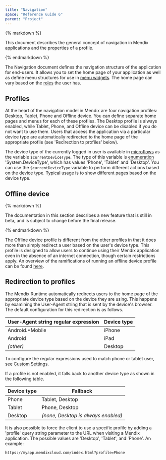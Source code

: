 ```yaml
---
title: "Navigation"
space: "Reference Guide 6"
parent: "Project"
---
```



<div class="alert alert-info">{% markdown %}

This document describes the general concept of navigation in Mendix applications and the properties of a profile.

{% endmarkdown %}</div>

The Navigation document defines the navigation structure of the application for end-users. It allows you to set the home page of your application as well as define menu structures for use in [menu widgets](Menu+Widgets). The home page can vary based on the [roles](User+Roles) the user has.

## Profiles

At the heart of the navigation model in Mendix are four navigation profiles: Desktop, Tablet, Phone and Offline device. You can define separate home pages and menus for each of these profiles. The Desktop profile is always enabled, while Tablet, Phone, and Offline device can be disabled if you do not want to use them. Users that access the application via a particular device type are automatically redirected to the home page of the appropriate profile (see 'Redirection to profiles' below).

The device type of the currently logged in user is available in [microflows](Microflows) as the variable `$currentDeviceType`. The type of this variable is [enumeration](Enumerations) 'System.DeviceType', which has values 'Phone', 'Tablet' and 'Desktop'. You can use the `$currentDeviceType` variable to perform different actions based on the device type. Typical usage is to show different pages based on the device type.

## Offline device

<div class="alert alert-warning">{% markdown %}

The documentation in this section describes a new feature that is still in beta, and is subject to change before the final release.

{% endmarkdown %}</div> 

The Offline device profile is different from the other profiles in that it does more than simply redirect a user based on the user's device type. This profile is designed to allow users to continue using their Mendix application even in the absence of an internet connection, though certain restrictions apply. An overview of the ramifications of running an offline device profile can be found [here](Offline). 

## Redirection to profiles

The Mendix Runtime automatically redirects users to the home page of the appropriate device type based on the device they are using. This happens by examining the User-Agent string that is sent by the device's browser. The default configuration for this redirection is as follows.

| User-Agent string regular expression | Device type |
| --- | --- |
| Android.*Mobile|iPhone|iPod|BlackBerry | Phone |
| Android|iPad | Tablet |
| _(other)_ | Desktop |

To configure the regular expressions used to match phone or tablet user, see [Custom Settings](Custom+Settings).

If a profile is not enabled, it falls back to another device type as shown in the following table.

| Device type | Fallback |
| --- | --- |
| Phone | Tablet, Desktop |
| Tablet | Phone, Desktop |
| Desktop | _(none, Desktop is always enabled)_ |

It is also possible to force the client to use a specific profile by adding a 'profile' query string parameter to the URL when visiting a Mendix application. The possible values are 'Desktop', 'Tablet', and 'Phone'. An example:

```html
https://myapp.mendixcloud.com/index.html?profile=Phone

```
